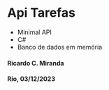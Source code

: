 <h1> Api Tarefas </h1>
<ul>
  <li>Minimal API</li>
  <li>C#</li>
  <li>Banco de dados em memória</li>
</ul>
<h4>Ricardo C. Miranda</h4>
<h4 style:color🍞>Rio, 03/12/2023</h4>
